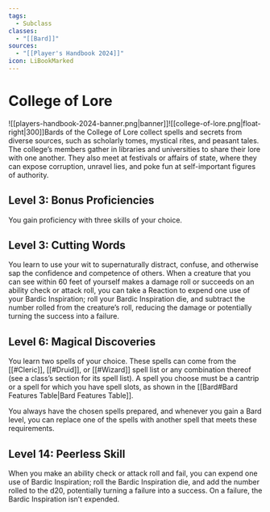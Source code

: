 ```yaml
---
tags:
  - Subclass
classes:
  - "[[Bard]]"
sources:
  - "[[Player's Handbook 2024]]"
icon: LiBookMarked
---
```


# College of Lore

![[players-handbook-2024-banner.png|banner]]![[college-of-lore.png|float-right|300]]Bards of the College of Lore collect spells and secrets from diverse sources, such as scholarly tomes, mystical rites, and peasant tales. The college’s members gather in libraries and universities to share their lore with one another. They also meet at festivals or affairs of state, where they can expose corruption, unravel lies, and poke fun at self-important figures of authority.

## Level 3: Bonus Proficiencies

You gain proficiency with three skills of your choice.

## Level 3: Cutting Words

You learn to use your wit to supernaturally distract, confuse, and otherwise sap the confidence and competence of others. When a creature that you can see within 60 feet of yourself makes a damage roll or succeeds on an ability check or attack roll, you can take a Reaction to expend one use of your Bardic Inspiration; roll your Bardic Inspiration die, and subtract the number rolled from the creature’s roll, reducing the damage or potentially turning the success into a failure.

## Level 6: Magical Discoveries

You learn two spells of your choice. These spells can come from the [[#Cleric]], [[#Druid]], or [[#Wizard]] spell list or any combination thereof (see a class’s section for its spell list). A spell you choose must be a cantrip or a spell for which you have spell slots, as shown in the [[Bard#Bard Features Table|Bard Features Table]].

You always have the chosen spells prepared, and whenever you gain a Bard level, you can replace one of the spells with another spell that meets these requirements.

## Level 14: Peerless Skill

When you make an ability check or attack roll and fail, you can expend one use of Bardic Inspiration; roll the Bardic Inspiration die, and add the number rolled to the d20, potentially turning a failure into a success. On a failure, the Bardic Inspiration isn’t expended.
